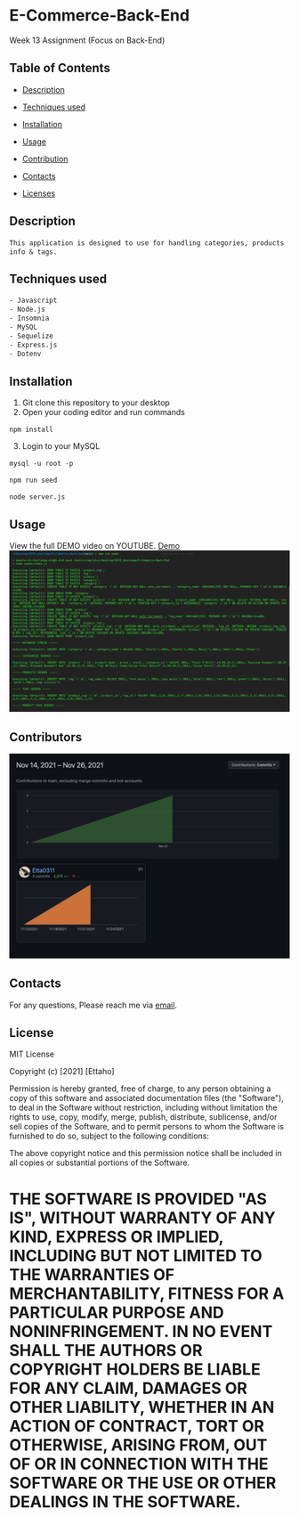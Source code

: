 # E-Commerce-Back-End
Week 13 Assignment (Focus on Back-End)

## Table of Contents

- [Description](#Description)

- [Techniques used](#Techniques-used)
- [Installation](#Installation)
- [Usage](#Usage)
- [Contribution](#Contributors)
- [Contacts](#Contacts)
- [Licenses](#Licenses)

## Description
    This application is designed to use for handling categories, products info & tags.
    

## Techniques used

    - Javascript
    - Node.js
    - Insomnia
    - MySQL
    - Sequelize
    - Express.js
    - Dotenv

## Installation
1. Git clone this repository to your desktop
2. Open your coding editor and run commands
```
npm install
```
3. Login to your MySQL
```
mysql -u root -p
```
```
npm run seed
```
```
node server.js
```
## Usage
View the full DEMO video on YOUTUBE.
[Demo]()
![Democap](./RMimages/demo.png)

## Contributors

![contribution](./RMimages/contributors.png)

## Contacts
For any questions, Please reach me via [email](mailto:etta0311031@gmail.com).


## License
MIT License

Copyright (c) [2021] [Ettaho]

Permission is hereby granted, free of charge, to any person obtaining a copy
of this software and associated documentation files (the "Software"), to deal
in the Software without restriction, including without limitation the rights
to use, copy, modify, merge, publish, distribute, sublicense, and/or sell
copies of the Software, and to permit persons to whom the Software is
furnished to do so, subject to the following conditions:

The above copyright notice and this permission notice shall be included in all
copies or substantial portions of the Software.

THE SOFTWARE IS PROVIDED "AS IS", WITHOUT WARRANTY OF ANY KIND, EXPRESS OR
IMPLIED, INCLUDING BUT NOT LIMITED TO THE WARRANTIES OF MERCHANTABILITY,
FITNESS FOR A PARTICULAR PURPOSE AND NONINFRINGEMENT. IN NO EVENT SHALL THE
AUTHORS OR COPYRIGHT HOLDERS BE LIABLE FOR ANY CLAIM, DAMAGES OR OTHER
LIABILITY, WHETHER IN AN ACTION OF CONTRACT, TORT OR OTHERWISE, ARISING FROM,
OUT OF OR IN CONNECTION WITH THE SOFTWARE OR THE USE OR OTHER DEALINGS IN THE
SOFTWARE.
=======